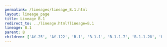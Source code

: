 ```yaml
---
permalink: /lineages/lineage_B.1.html
layout: lineage_page
title: Lineage B.1
redirect_to: ../lineage.html?lineage=B.1
lineage: B.1
parent: B
children: ['AY.25', 'AY.122', 'B.1', 'B.1.1', 'B.1.1.7', 'B.1.1.28', 'B.1.1.50', 'B.1.1.529', 'B.1.351', 'B.1.617', 'B.1.617.2', 'BA.1', 'BA.1.1', 'BA.1.1.1', 'BA.1.1.14', 'BA.1.15', 'BA.1.17', 'BA.1.17.2', 'BA.1.21', 'BA.2', 'BA.2.3', 'BA.2.3.21', 'BA.2.9', 'BA.2.10.1', 'BA.2.12.1', 'BA.2.13', 'BA.2.23', 'BA.2.36', 'BA.2.56', 'BA.2.65', 'BA.2.75', 'BA.2.75.2', 'BA.2.75.5', 'BA.2.86', 'BA.4', 'BA.4.1', 'BA.4.1.8', 'BA.4.1.9', 'BA.4.1.11', 'BA.4.6', 'BA.4.6.5', 'BA.5', 'BA.5.1', 'BA.5.1.1', 'BA.5.1.4', 'BA.5.1.12', 'BA.5.1.15', 'BA.5.1.22', 'BA.5.1.23', 'BA.5.1.26', 'BA.5.1.30', 'BA.5.1.32', 'BA.5.1.35', 'BA.5.1.38', 'BA.5.2', 'BA.5.2.1', 'BA.5.2.2', 'BA.5.2.6', 'BA.5.2.9', 'BA.5.2.12', 'BA.5.2.20', 'BA.5.2.21', 'BA.5.2.22', 'BA.5.2.23', 'BA.5.2.24', 'BA.5.2.25', 'BA.5.2.26', 'BA.5.2.28', 'BA.5.2.34', 'BA.5.2.35', 'BA.5.2.36', 'BA.5.2.43', 'BA.5.2.47', 'BA.5.2.48', 'BA.5.2.49', 'BA.5.2.50', 'BA.5.2.57', 'BA.5.2.58', 'BA.5.2.59', 'BA.5.3', 'BA.5.3.1', 'BA.5.3.2', 'BA.5.3.5', 'BA.5.5', 'BA.5.6', 'BA.5.11', 'BA.5.12', 'P.1']
---
```

